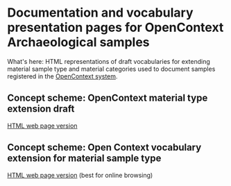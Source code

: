 # Documentation and vocabulary presentation pages for OpenContext Archaeological samples

What's here:
HTML representations of draft vocabularies for extending material sample type and material categories used to document samples registered in the [OpenContext system](https://opencontext.org/about/). 

## Concept scheme: OpenContext material type extension draft
[HTML web page version](https://isamplesorg.github.io/metadata_profile_archaeology/opencontext_material_extension.html) 

## Concept scheme: Open Context vocabulary extension for material sample type
[HTML web page version](https://isamplesorg.github.io/metadata_profile_archaeology/opencontext_materialsampletype.html) (best for online browsing)
